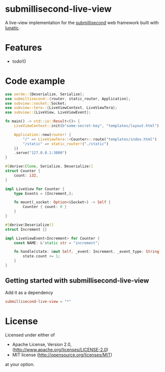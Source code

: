 # submillisecond-live-view

A live-view implementation for the [submillisecond] web framework built with [lunatic].

# Features

- todo!()

# Code example

```rust
use serde::{Deserialize, Serialize};
use submillisecond::{router, static_router, Application};
use subview::socket::Socket;
use subview::tera::{LiveViewContext, LiveViewTera};
use subview::{LiveView, LiveViewEvent};

fn main() -> std::io::Result<()> {
    LiveViewContext::init(b"some-secret-key", "templates/layout.html");

    Application::new(router! {
        "/" => LiveViewTera::<Counter>::route("templates/index.html")
        "/static" => static_router!("./static")
    })
    .serve("127.0.0.1:3000")
}

#[derive(Clone, Serialize, Deserialize)]
struct Counter {
    count: i32,
}

impl LiveView for Counter {
    type Events = (Increment,);

    fn mount(_socket: Option<&Socket>) -> Self {
        Counter { count: 0 }
    }
}

#[derive(Deserialize)]
struct Increment {}

impl LiveViewEvent<Increment> for Counter {
    const NAME: &'static str = "increment";

    fn handle(state: &mut Self, _event: Increment, _event_type: String) {
        state.count += 1;
    }
}

```

## Getting started with submillisecond-live-view

Add it as a dependency

```toml
submillisecond-live-view = "*"
```

# License

Licensed under either of

- Apache License, Version 2.0, (http://www.apache.org/licenses/LICENSE-2.0)
- MIT license (http://opensource.org/licenses/MIT)

at your option.

[lunatic]: https://lunatic.solutions
[submillisecond]: https://github.com/lunatic-solutions/submillisecond
